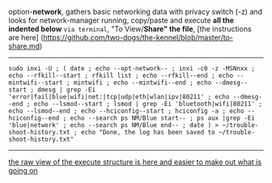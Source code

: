 option-**network**, gathers basic networking data with privacy switch (-z) and looks for network-manager running, copy/paste and execute **all the indented below** `via terminal`, "To View/**Share" the file**, [the instructions are here] (https://github.com/two-dogs/the-kennel/blob/master/to-share.md)
***
`
sudo inxi -U ;
(
 date ;
 echo --opt-network-- ;
 inxi -c0 -z -MSNnxx ;
 echo --rfkill--start ;
 rfkill list ;
 echo --rfkill--end ;
 echo --mintwifi--start ;
 mintwifi ;
 echo --mintwifi--end ;
 echo --dmesg--start ;
 dmesg | grep -Ei 'error|fail|blue|wifi|net:|tcp|udp|eth|wlan|ipv|80211' ;
 echo --dmesg--end ;
 echo --lsmod--start ;
 lsmod | grep -Ei 'bluetooth|wifi|80211' ;
 echo --lsmod--end ;
 echo --hciconfig--start ;
 hciconfig -a ;
 echo --hciconfig--end ;
 echo --search ps NM/Blue start-- ;
 ps aux |grep -Ei 'blue|network' ;
 echo --search ps NM/Blue end-- ;
 date
) > ~/trouble-shoot-history.txt ;
 echo "Done, the log has been saved to ~/trouble-shoot-history.txt"
`
***
[the raw view of the execute structure is here and easier to make out what is going on](https://github.com/two-dogs/the-kennel/raw/master/option-network.md)
